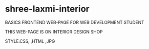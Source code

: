 # shree-laxmi-interior

BASICS FRONTEND WEB-PAGE FOR WEB DEVELOPMENT STUDENT 

THIS WEB-PAGE IS ON INTERIOR DESIGN SHOP 

STYLE.CSS, 
,HTML
,JPG
